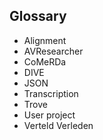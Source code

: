 Glossary
---

- Alignment
- AVResearcher
- CoMeRDa
- DIVE
- JSON
- Transcription
- Trove
- User project
- Verteld Verleden